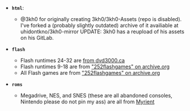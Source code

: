 * **`html`**:
  - @3kh0 for originally creating 3kh0/3kh0-Assets (repo is disabled). I've forked a (probably slightly outdated) archive of it availiable at uhidontkno/3kh0-mirror
  UPDATE: 3kh0 has a reupload of his assets on his GitLab.

* **`flash`**
  - Flash runtimes 24-32 are [from dvd3000.ca](https://www.dvd3000.ca/flash/)
  - Flash runtimes 9-18 are from ["252flashgames" on archive.org](https://archive.org/details/252flashgames)
  - All Flash games are from ["252flashgames" on archive.org](https://archive.org/details/252flashgames)

* **`roms`**
  - Megadrive, NES, and SNES (these are all abandoned consoles, Nintendo please do not pin my ass) are all from [Myrient](https://myrient.erista.me/)
